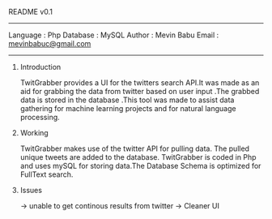 README v0.1
____________________________________________________________________

Language : Php
Database : MySQL
Author   : Mevin Babu
Email    : mevinbabuc@gmail.com
_____________________________________________________________________

1. Introduction

      TwitGrabber provides a UI for the twitters search API.It was made as an aid for grabbing the data from twitter based on user input .The grabbed data is stored
      in the database .This tool was made to assist data gathering for machine learning projects and for natural language
      processing.

2. Working

      TwitGrabber makes use of the twitter API for pulling data. The pulled unique tweets are added to the database.
      TwitGrabber is coded in Php and uses mySQL for storing data.The Database Schema is optimized for FullText search.
      
3. Issues
  
      -> unable to get continous results from twitter
      -> Cleaner UI